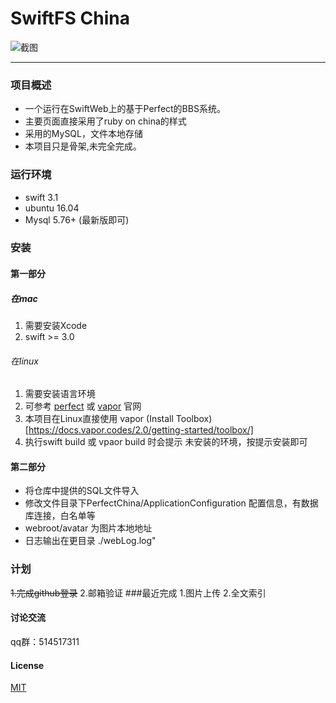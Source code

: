 # SwiftFS China



![截图](https://segmentfault.com/img/bVShiH?w=1842&h=1256)

-------

### 项目概述

* 一个运行在SwiftWeb上的基于Perfect的BBS系统。
* 主要页面直接采用了ruby on china的样式
* 采用的MySQL，文件本地存储
* 本项目只是骨架,未完全完成。


### 运行环境
* swift 3.1
* ubuntu 16.04
* Mysql 5.76+ (最新版即可)

### 安装
#### 第一部分 
##### 在mac
1. 需要安装Xcode
2. swift >= 3.0
###### 在linux
1. 需要安装语言环境
2. 可参考 [perfect](https://www.perfect.org/docs/) 或 [vapor](https://docs.vapor.codes/2.0/getting-started/install-on-ubuntu/) 官网
3. 本项目在Linux直接使用 vapor (Install Toolbox)[https://docs.vapor.codes/2.0/getting-started/toolbox/]
4. 执行swift build 或 vpaor build 时会提示 未安装的环境，按提示安装即可

#### 第二部分
* 将仓库中提供的SQL文件导入
* 修改文件目录下PerfectChina/ApplicationConfiguration 配置信息，有数据库连接，白名单等
* webroot/avatar 为图片本地地址
* 日志输出在更目录 ./webLog.log"


### 计划
~~1.完成github登录~~
2.邮箱验证
###最近完成
1.图片上传
2.全文索引


#### 讨论交流
qq群：514517311

#### License
[MIT](https://github.com/sumory/openresty-china/blob/master/LICENSE)



